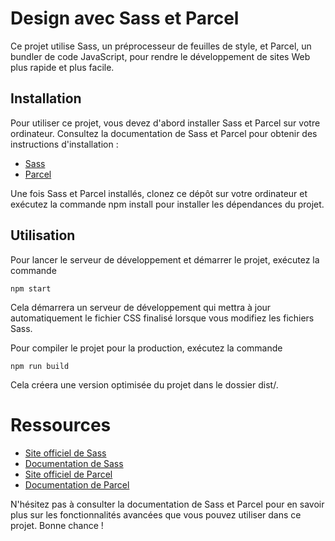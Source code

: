 # Design avec Sass et Parcel
Ce projet utilise Sass, un préprocesseur de feuilles de style, et Parcel, un bundler de code JavaScript, pour rendre le développement de sites Web plus rapide et plus facile.

## Installation
Pour utiliser ce projet, vous devez d'abord installer Sass et Parcel sur votre ordinateur. Consultez la documentation de Sass et Parcel pour obtenir des instructions d'installation :
- [Sass](https://sass-lang.com/documentation/install)
- [Parcel](https://parceljs.org/getting_started.html)

Une fois Sass et Parcel installés, clonez ce dépôt sur votre ordinateur et exécutez la commande npm install pour installer les dépendances du projet.

## Utilisation
Pour lancer le serveur de développement et démarrer le projet, exécutez la commande

    npm start

Cela démarrera un serveur de développement qui mettra à jour automatiquement le fichier CSS finalisé lorsque vous modifiez les fichiers Sass.

Pour compiler le projet pour la production, exécutez la commande 
    
    npm run build 

Cela créera une version optimisée du projet dans le dossier dist/.

# Ressources
- [Site officiel de Sass](https://sass-lang.com/)
- [Documentation de Sass](https://sass-lang.com/documentation)
- [Site officiel de Parcel](https://parceljs.org/)
- [Documentation de Parcel](https://parceljs.org/getting_started.html)

N'hésitez pas à consulter la documentation de Sass et Parcel pour en savoir plus sur les fonctionnalités avancées que vous pouvez utiliser dans ce projet. Bonne chance !